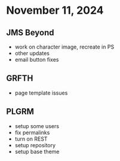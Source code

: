 # November 11, 2024

## JMS Beyond
- work on character image, recreate in PS
- other updates
- email button fixes

## GRFTH
- page template issues

## PLGRM
- setup some users
- fix permalinks
- turn on REST
- setup repository
- setup base theme
